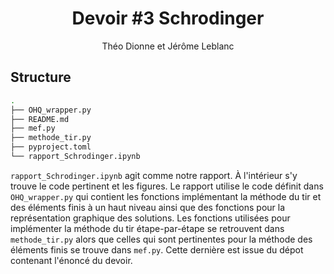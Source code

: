 <h1 align="center"> Devoir #3 Schrodinger </h1>
<p align="center">
Théo Dionne et Jérôme Leblanc
</p>

## Structure

```bash
.
├── OHQ_wrapper.py
├── README.md
├── mef.py
├── methode_tir.py
├── pyproject.toml
└── rapport_Schrodinger.ipynb
```

`rapport_Schrodinger.ipynb` agit comme notre rapport. À l'intérieur s'y trouve le code pertinent et les figures. Le rapport utilise le code définit dans `OHQ_wrapper.py` qui contient les fonctions implémentant la méthode du tir et des éléments finis à un haut niveau ainsi que des fonctions pour la représentation graphique des solutions. Les fonctions utilisées pour implémenter la méthode du tir étape-par-étape se retrouvent dans `methode_tir.py` alors que celles qui sont pertinentes pour la méthode des éléments finis se trouve dans `mef.py`. Cette dernière est issue du dépot contenant l'énoncé du devoir.
